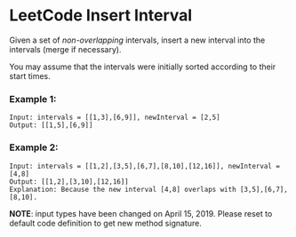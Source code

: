 # LeetCode Insert Interval
Given a set of *non-overlapping* intervals, insert a new interval into the intervals (merge if necessary).

You may assume that the intervals were initially sorted according to their start times.

### Example 1:
```
Input: intervals = [[1,3],[6,9]], newInterval = [2,5]
Output: [[1,5],[6,9]]
```

### Example 2:
```
Input: intervals = [[1,2],[3,5],[6,7],[8,10],[12,16]], newInterval = [4,8]
Output: [[1,2],[3,10],[12,16]]
Explanation: Because the new interval [4,8] overlaps with [3,5],[6,7],[8,10].
```

**NOTE**: input types have been changed on April 15, 2019. Please reset to default code definition to get new method signature.
